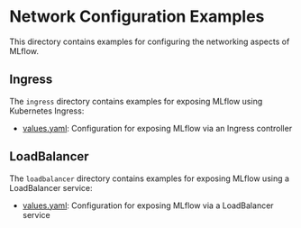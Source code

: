 # Network Configuration Examples

This directory contains examples for configuring the networking aspects of MLflow.

## Ingress

The `ingress` directory contains examples for exposing MLflow using Kubernetes Ingress:

- [values.yaml](./ingress/values.yaml): Configuration for exposing MLflow via an Ingress controller

## LoadBalancer

The `loadbalancer` directory contains examples for exposing MLflow using a LoadBalancer service:

- [values.yaml](./loadbalancer/values.yaml): Configuration for exposing MLflow via a LoadBalancer service 